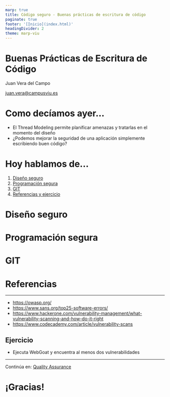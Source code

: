 ```yaml
---
marp: true
title: Código seguro - Buenas prácticas de escritura de código
paginate: true
footer: '[Inicio](index.html)'
headingDivider: 2
theme: marp-viu
---
```


<style>
    /* You can add custom style here. VSCode supports this.
    Other editor might need these custom code in
    the YAML header: section: | */
</style>

# Buenas Prácticas de Escritura de Código
<!-- _class: first-slide -->

Juan Vera del Campo

<juan.vera@campusviu.es>

# Como decíamos ayer...

- El Thread Modeling permite planificar amenazas y tratarlas en el momento del diseño
- ¿Podemos mejorar la seguridad de una aplicación simplemente escribiendo buen código?

# Hoy hablamos de...
<!-- _class: cool-list -->

1. [Diseño seguro](#4)
1. [Programación segura](#9)
2. [GIT](#33)
3. [Referencias y ejercicio](#22)

# Diseño seguro
<!-- _class: lead -->

# Programación segura

# GIT

# Referencias
<!-- _class: lead -->

---

- https://owasp.org/
- https://www.sans.org/top25-software-errors/
- https://www.hackerone.com/vulnerability-management/what-vulnerability-scanning-and-how-do-it-right
- https://www.codecademy.com/article/vulnerability-scans

## Ejercicio

- Ejecuta WebGoat y encuentra al menos dos vulnerabilidades

---

<!-- _class: center -->

Continúa en: [Quality Assurance](03-quality.html)

# ¡Gracias!
<!-- _class: last-slide --> 